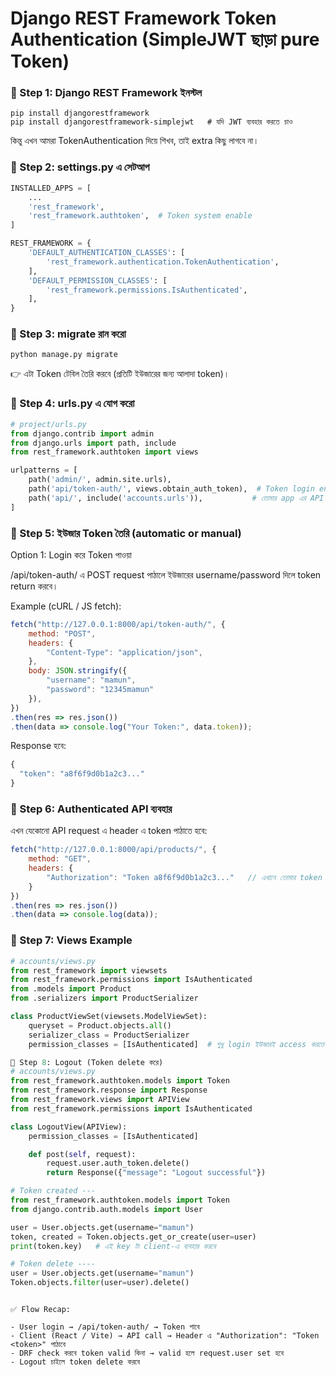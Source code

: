 # Django REST Framework Token Authentication (SimpleJWT ছাড়া pure Token)



### 🔹 Step 1: Django REST Framework ইনস্টল
```shell
pip install djangorestframework
pip install djangorestframework-simplejwt   # যদি JWT ব্যবহার করতে চাও
```


কিন্তু এখন আমরা TokenAuthentication দিয়ে শিখব, তাই extra কিছু লাগবে না।

### 🔹 Step 2: settings.py এ সেটআপ
```py
INSTALLED_APPS = [
    ...
    'rest_framework',
    'rest_framework.authtoken',  # Token system enable
]

REST_FRAMEWORK = {
    'DEFAULT_AUTHENTICATION_CLASSES': [
        'rest_framework.authentication.TokenAuthentication',
    ],
    'DEFAULT_PERMISSION_CLASSES': [
        'rest_framework.permissions.IsAuthenticated',
    ],
}
```
### 🔹 Step 3: migrate রান করো
```shell
python manage.py migrate
```

👉 এটা Token টেবিল তৈরি করবে (প্রতিটি ইউজারের জন্য আলাদা token)।

### 🔹 Step 4: urls.py এ যোগ করো
```py
# project/urls.py
from django.contrib import admin
from django.urls import path, include
from rest_framework.authtoken import views

urlpatterns = [
    path('admin/', admin.site.urls),
    path('api/token-auth/', views.obtain_auth_token),  # Token login endpoint
    path('api/', include('accounts.urls')),           # তোমার app এর API
]
```

### 🔹 Step 5: ইউজার Token তৈরি (automatic or manual)
Option 1: Login করে Token পাওয়া

/api/token-auth/ এ POST request পাঠালে ইউজারের username/password দিলে token return করবে।

Example (cURL / JS fetch):
```js
fetch("http://127.0.0.1:8000/api/token-auth/", {
    method: "POST",
    headers: {
        "Content-Type": "application/json",
    },
    body: JSON.stringify({
        "username": "mamun",
        "password": "12345mamun"
    }),
})
.then(res => res.json())
.then(data => console.log("Your Token:", data.token));
```

Response হবে:
```js
{
  "token": "a8f6f9d0b1a2c3..."
}
```
### 🔹 Step 6: Authenticated API ব্যবহার

এখন যেকোনো API request এ header এ token পাঠাতে হবে:
```js
fetch("http://127.0.0.1:8000/api/products/", {
    method: "GET",
    headers: {
        "Authorization": "Token a8f6f9d0b1a2c3..."   // এখানে তোমার token
    }
})
.then(res => res.json())
.then(data => console.log(data));
```

### 🔹 Step 7: Views Example
```py
# accounts/views.py
from rest_framework import viewsets
from rest_framework.permissions import IsAuthenticated
from .models import Product
from .serializers import ProductSerializer

class ProductViewSet(viewsets.ModelViewSet):
    queryset = Product.objects.all()
    serializer_class = ProductSerializer
    permission_classes = [IsAuthenticated]  # শুধু login ইউজারই access করতে পারবে

🔹 Step 8: Logout (Token delete করে)
# accounts/views.py
from rest_framework.authtoken.models import Token
from rest_framework.response import Response
from rest_framework.views import APIView
from rest_framework.permissions import IsAuthenticated

class LogoutView(APIView):
    permission_classes = [IsAuthenticated]

    def post(self, request):
        request.user.auth_token.delete()
        return Response({"message": "Logout successful"})
```



```py
# Token created ---
from rest_framework.authtoken.models import Token
from django.contrib.auth.models import User

user = User.objects.get(username="mamun")
token, created = Token.objects.get_or_create(user=user)
print(token.key)   # এই key টা client-এ ব্যবহার করবে

# Token delete ----
user = User.objects.get(username="mamun")
Token.objects.filter(user=user).delete()
```


```

✅ Flow Recap:

- User login → /api/token-auth/ → Token পাবে
- Client (React / Vite) → API call → Header এ "Authorization": "Token <token>" পাঠাবে
- DRF check করবে token valid কিনা → valid হলে request.user set হবে
- Logout চাইলে token delete করবে